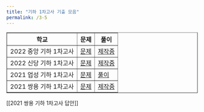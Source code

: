 ```yaml
---
title: "기하 1차고사 기출 모음"
permalink: /3-5
---
```


<table border="1">
<th>학교</th> <th>문제</th> <th>풀이</th>
  <tr>
	<td>2022 중앙 기하 1차고사</td>
    <td><a href="/pdf/test5rd/2022/2022 중앙 기하 1차고사.pdf">문제</a></td>
    <td><a href="/pdf/test5rd/2022풀이/%5B풀이%5D 2022 중앙 기하 1차고사.pdf">제작중</a></td>
  </tr>
  <tr>
	<td>2022 신당 기하 1차고사</td>
    <td><a href="/pdf/test5rd/2022/2022 신당 기하 1차고사.pdf">문제</a></td>
    <td><a href="/pdf/test5rd/2022풀이/%5B풀이%5D 2022 신당 기하 1차고사.pdf">제작중</a></td>
  </tr>
  <tr>
	<td>2021 업성 기하 1차고사</td>
    <td><a href="/pdf/test5rd/2021/2021 업성 기하 1차고사.pdf">문제</a></td>
    <td><a href="/pdf/test5rd/2021풀이/%5B풀이%5D 2021 업성 기하 1차고사.pdf">풀이</a></td>
  </tr>
  <tr>
	<td>2021 쌍용 기하 1차고사</td>
    <td><a href="/pdf/test5rd/2021/2021 쌍용 기하 1차고사.pdf">문제</a></td>
    <td><a href="/pdf/test5rd/2021풀이/%5B풀이%5D 2021 쌍용 기하 1차고사.pdf">제작중</a></td>
  </tr>
</table>

[[2021 쌍용 기하 1차고사 답안]]